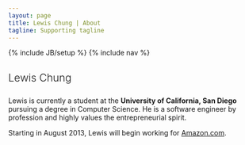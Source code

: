 ```yaml
---
layout: page
title: Lewis Chung | About
tagline: Supporting tagline
---
```


{% include JB/setup %}
{% include nav %}

<h1 style="font-size: 1.5em; font-weight: 300; margin-bottom: 1.2em">Lewis Chung</h1>
<p>
    Lewis is currently a student at the <b>University of California, San Diego</b> pursuing a degree in Computer Science.
    He is a software engineer by profession and highly values the entrepreneurial spirit.
</p>
<p>
    Starting in August 2013, Lewis will begin working for <a href="www.amazon.com">Amazon.com</a>.
</p>

